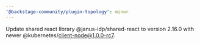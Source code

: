 ```yaml
---
'@backstage-community/plugin-topology': minor
---
```


Update shared react library @janus-idp/shared-react to version 2.16.0 with newer @kubernetes/client-node@1.0.0-rc7.

